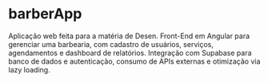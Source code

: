 # barberApp
Aplicação web feita para a matéria de Desen. Front-End em Angular para gerenciar uma barbearia, com cadastro de usuários, serviços, agendamentos e dashboard de relatórios. Integração com Supabase para banco de dados e autenticação, consumo de APIs externas e otimização via lazy loading.
